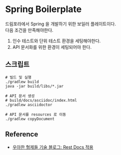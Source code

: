 # Spring Boilerplate

드림포라에서 Spring 을 개발하기 위한 보일러 플레이트이다.  
다음 조건을 만족해야한다.

1. 인수 테스트와 단위 테스트 환경을 세팅해야한다.
2. API 문서화를 위한 환경이 세팅되어야 한다.

## 스크립트

```
# 빌드 및 실행
./gradlew build
java -jar build/libs/*.jar

# API 문서 생성
# build/docs/asciidoc/index.html
./gradlew asciidoctor

# API 문서를 resources 로 이동
./gradlew copyDocument
```

## Reference

- [우아한 형제들 기술 블로그: Rest Docs 적용](https://techblog.woowahan.com/2597)
